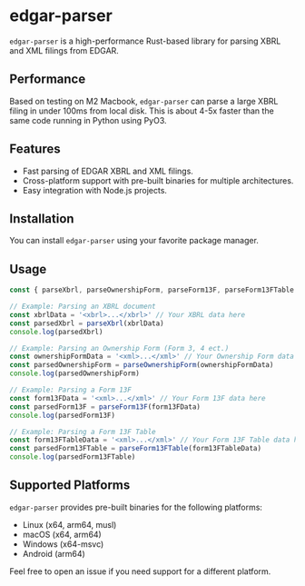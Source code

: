 # edgar-parser

`edgar-parser` is a high-performance Rust-based library for parsing XBRL and XML filings from EDGAR.

## Performance

Based on testing on M2 Macbook, `edgar-parser` can parse a large XBRL filing in under 100ms from local disk. This is about 4-5x faster than the same code running in Python using PyO3.

## Features

- Fast parsing of EDGAR XBRL and XML filings.
- Cross-platform support with pre-built binaries for multiple architectures.
- Easy integration with Node.js projects.

## Installation

You can install `edgar-parser` using your favorite package manager.

## Usage

```javascript
const { parseXbrl, parseOwnershipForm, parseForm13F, parseForm13FTable } = require('edgar-parser')

// Example: Parsing an XBRL document
const xbrlData = '<xbrl>...</xbrl>' // Your XBRL data here
const parsedXbrl = parseXbrl(xbrlData)
console.log(parsedXbrl)

// Example: Parsing an Ownership Form (Form 3, 4 ect.)
const ownershipFormData = '<xml>...</xml>' // Your Ownership Form data here
const parsedOwnershipForm = parseOwnershipForm(ownershipFormData)
console.log(parsedOwnershipForm)

// Example: Parsing a Form 13F
const form13FData = '<xml>...</xml>' // Your Form 13F data here
const parsedForm13F = parseForm13F(form13FData)
console.log(parsedForm13F)

// Example: Parsing a Form 13F Table
const form13FTableData = '<xml>...</xml>' // Your Form 13F Table data here
const parsedForm13FTable = parseForm13FTable(form13FTableData)
console.log(parsedForm13FTable)
```

## Supported Platforms

`edgar-parser` provides pre-built binaries for the following platforms:

- Linux (x64, arm64, musl)
- macOS (x64, arm64)
- Windows (x64-msvc)
- Android (arm64)

Feel free to open an issue if you need support for a different platform.
